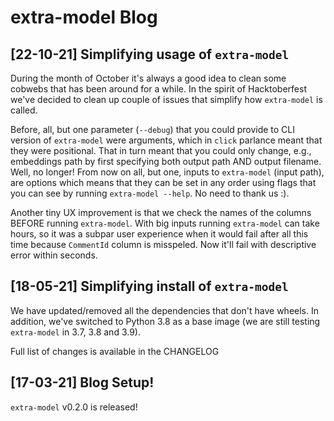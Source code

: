# extra-model Blog

## [22-10-21] Simplifying usage of `extra-model`
During the month of October it's always a good idea to clean some cobwebs that has been around for a while.
In the spirit of Hacktoberfest we've decided to clean up couple of issues that simplify how `extra-model` is called.

Before, all, but one parameter (`--debug`) that you could provide to CLI version of `extra-model` were arguments, which in `click` 
parlance meant that they were positional. That in turn meant that you could only change, e.g., embeddings path by first
specifying both output path AND output filename. Well, no longer! From now on all, but one, inputs to `extra-model` (input path), are options
which means that they can be set in any order using flags that you can see by running `extra-model --help`.
No need to thank us :).

Another tiny UX improvement is that we check the names of the columns BEFORE running `extra-model`.
With big inputs running `extra-model` can take hours, so it was a subpar user experience when it would fail after 
all this time because `CommentId` column is misspeled. Now it'll fail with descriptive error within seconds.


## [18-05-21] Simplifying install of `extra-model`

We have updated/removed all the dependencies that don't have wheels. 
In addition, we've switched to Python 3.8 as a base image (we are still testing `extra-model` in 3.7, 3.8 and 3.9).

Full list of changes is available in the CHANGELOG

## [17-03-21] Blog Setup!

`extra-model` v0.2.0 is released!